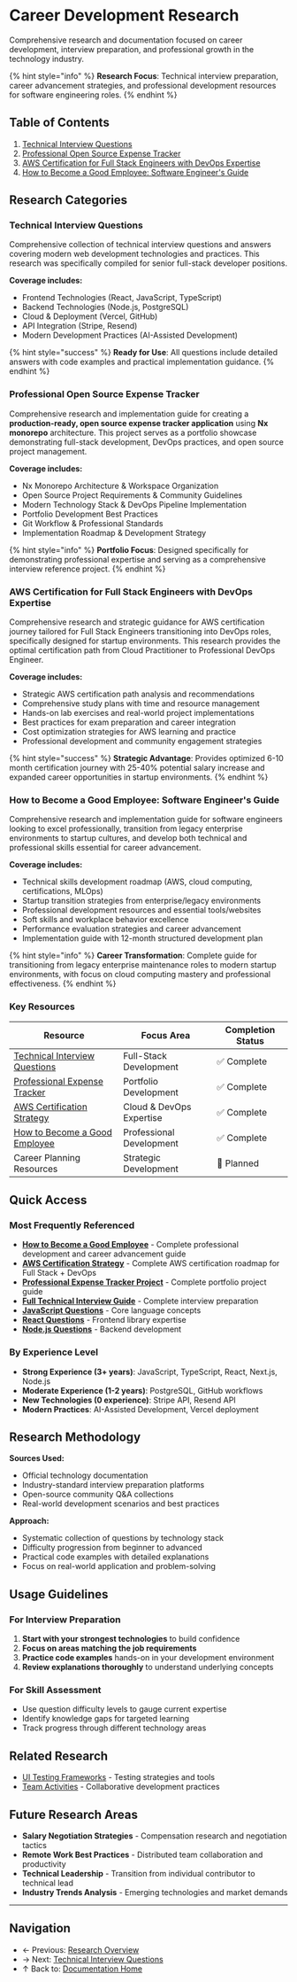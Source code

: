 # Career Development Research

Comprehensive research and documentation focused on career development, interview preparation, and professional growth in the technology industry.

{% hint style="info" %}
**Research Focus**: Technical interview preparation, career advancement strategies, and professional development resources for software engineering roles.
{% endhint %}

## Table of Contents

1. [Technical Interview Questions](#technical-interview-questions)
2. [Professional Open Source Expense Tracker](#professional-open-source-expense-tracker)
3. [AWS Certification for Full Stack Engineers with DevOps Expertise](#aws-certification-for-full-stack-engineers-with-devops-expertise)
4. [How to Become a Good Employee: Software Engineer's Guide](#how-to-become-a-good-employee-software-engineers-guide)

## Research Categories

### Technical Interview Questions

Comprehensive collection of technical interview questions and answers covering modern web development technologies and practices. This research was specifically compiled for senior full-stack developer positions.

**Coverage includes:**

- Frontend Technologies (React, JavaScript, TypeScript)
- Backend Technologies (Node.js, PostgreSQL)
- Cloud & Deployment (Vercel, GitHub)
- API Integration (Stripe, Resend)
- Modern Development Practices (AI-Assisted Development)

{% hint style="success" %}
**Ready for Use**: All questions include detailed answers with code examples and practical implementation guidance.
{% endhint %}

### Professional Open Source Expense Tracker

Comprehensive research and implementation guide for creating a **production-ready, open source expense tracker application** using **Nx monorepo** architecture. This project serves as a portfolio showcase demonstrating full-stack development, DevOps practices, and open source project management.

**Coverage includes:**

- Nx Monorepo Architecture & Workspace Organization
- Open Source Project Requirements & Community Guidelines
- Modern Technology Stack & DevOps Pipeline Implementation
- Portfolio Development Best Practices
- Git Workflow & Professional Standards
- Implementation Roadmap & Development Strategy

{% hint style="info" %}
**Portfolio Focus**: Designed specifically for demonstrating professional expertise and serving as a comprehensive interview reference project.
{% endhint %}

### AWS Certification for Full Stack Engineers with DevOps Expertise

Comprehensive research and strategic guidance for AWS certification journey tailored for Full Stack Engineers transitioning into DevOps roles, specifically designed for startup environments. This research provides the optimal certification path from Cloud Practitioner to Professional DevOps Engineer.

**Coverage includes:**

- Strategic AWS certification path analysis and recommendations
- Comprehensive study plans with time and resource management
- Hands-on lab exercises and real-world project implementations
- Best practices for exam preparation and career integration
- Cost optimization strategies for AWS learning and practice
- Professional development and community engagement strategies

{% hint style="success" %}
**Strategic Advantage**: Provides optimized 6-10 month certification journey with 25-40% potential salary increase and expanded career opportunities in startup environments.
{% endhint %}

### How to Become a Good Employee: Software Engineer's Guide

Comprehensive research and implementation guide for software engineers looking to excel professionally, transition from legacy enterprise environments to startup cultures, and develop both technical and professional skills essential for career advancement.

**Coverage includes:**

- Technical skills development roadmap (AWS, cloud computing, certifications, MLOps)
- Startup transition strategies from enterprise/legacy environments  
- Professional development resources and essential tools/websites
- Soft skills and workplace behavior excellence
- Performance evaluation strategies and career advancement
- Implementation guide with 12-month structured development plan

{% hint style="info" %}
**Career Transformation**: Complete guide for transitioning from legacy enterprise maintenance roles to modern startup environments, with focus on cloud computing mastery and professional effectiveness.
{% endhint %}

### Key Resources

| Resource | Focus Area | Completion Status |
|----------|------------|-------------------|
| [Technical Interview Questions](technical-interview-questions/README.md) | Full-Stack Development | ✅ Complete |
| [Professional Expense Tracker](professional-expense-tracker-open-source/README.md) | Portfolio Development | ✅ Complete |
| [AWS Certification Strategy](aws-certification-fullstack-devops/README.md) | Cloud & DevOps Expertise | ✅ Complete |
| [How to Become a Good Employee](becoming-good-employee/README.md) | Professional Development | ✅ Complete |
| Career Planning Resources | Strategic Development | 🔄 Planned |

## Quick Access

### Most Frequently Referenced

- **[How to Become a Good Employee](becoming-good-employee/README.md)** - Complete professional development and career advancement guide
- **[AWS Certification Strategy](aws-certification-fullstack-devops/README.md)** - Complete AWS certification roadmap for Full Stack + DevOps
- **[Professional Expense Tracker Project](professional-expense-tracker-open-source/README.md)** - Complete portfolio project guide
- **[Full Technical Interview Guide](technical-interview-questions/README.md)** - Complete interview preparation
- **[JavaScript Questions](technical-interview-questions/javascript-questions.md)** - Core language concepts
- **[React Questions](technical-interview-questions/react-questions.md)** - Frontend library expertise
- **[Node.js Questions](technical-interview-questions/nodejs-questions.md)** - Backend development

### By Experience Level

- **Strong Experience (3+ years)**: JavaScript, TypeScript, React, Next.js, Node.js
- **Moderate Experience (1-2 years)**: PostgreSQL, GitHub workflows
- **New Technologies (0 experience)**: Stripe API, Resend API
- **Modern Practices**: AI-Assisted Development, Vercel deployment

## Research Methodology

**Sources Used:**

- Official technology documentation
- Industry-standard interview preparation platforms
- Open-source community Q&A collections
- Real-world development scenarios and best practices

**Approach:**

- Systematic collection of questions by technology stack
- Difficulty progression from beginner to advanced
- Practical code examples with detailed explanations
- Focus on real-world application and problem-solving

## Usage Guidelines

### For Interview Preparation

1. **Start with your strongest technologies** to build confidence
2. **Focus on areas matching the job requirements**
3. **Practice code examples** hands-on in your development environment
4. **Review explanations thoroughly** to understand underlying concepts

### For Skill Assessment

- Use question difficulty levels to gauge current expertise
- Identify knowledge gaps for targeted learning
- Track progress through different technology areas

## Related Research

- [UI Testing Frameworks](../ui-testing/README.md) - Testing strategies and tools
- [Team Activities](../team-activities/README.md) - Collaborative development practices

## Future Research Areas

- **Salary Negotiation Strategies** - Compensation research and negotiation tactics
- **Remote Work Best Practices** - Distributed team collaboration and productivity
- **Technical Leadership** - Transition from individual contributor to technical lead
- **Industry Trends Analysis** - Emerging technologies and market demands

---

## Navigation

- ← Previous: [Research Overview](../README.md)
- → Next: [Technical Interview Questions](technical-interview-questions/README.md)
- ↑ Back to: [Documentation Home](../../README.md)
